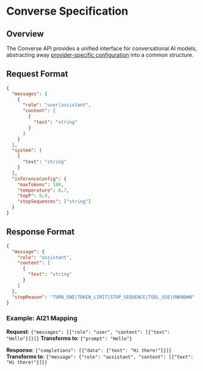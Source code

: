 # Converse Specification

## Overview

The Converse API provides a unified interface for conversational AI models, abstracting away [provider-specific configuration](PROVIDER-CONFIG.md) into a common structure.

## Request Format

```json
{
  "messages": [
    {
      "role": "user|assistant",
      "content": [
        {
          "text": "string"
        }
      ]
    }
  ],
  "system": [
    {
      "text": "string"
    }
  ],
  "inferenceConfig": {
    "maxTokens": 100,
    "temperature": 0.7,
    "topP": 0.9,
    "stopSequences": ["string"]
  }
}
```

## Response Format

```json
{
  "message": {
    "role": "assistant",
    "content": [
      {
        "text": "string"
      }
    ]
  },
  "stopReason": "TURN_END|TOKEN_LIMIT|STOP_SEQUENCE|TOOL_USE|UNKNOWN"
}
```

### Example: AI21 Mapping

**Request**: `{"messages": [{"role": "user", "content": [{"text": "Hello"}]}]}`
**Transforms to**: `{"prompt": "Hello"}`

**Response**: `{"completions": [{"data": {"text": "Hi there!"}}]}`
**Transforms to**: `{"message": {"role": "assistant", "content": [{"text": "Hi there!"}]}}`
